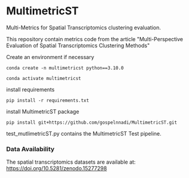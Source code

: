 # MultimetricST
Multi-Metrics for Spatial Transcriptomics clustering evaluation.

This repository contain metrics code from the article "Multi-Perspective Evaluation of Spatial Transcriptomics Clustering Methods"


Create an environment if necessary
`````
conda create -n multimetricst python==3.10.0

conda activate multimetricst

`````
install requirements
````
pip install -r requirements.txt

````
install MultimetricST package
````
pip install git+https://github.com/gospelnnadi/MultimetricST.git
````
test_mutlimetricST.py contains the MultimetricST Test pipeline. 


### Data Availability ###
The spatial transcriptomics datasets are available at:  https://doi.org/10.5281/zenodo.15277298